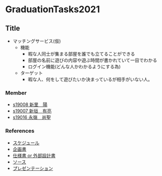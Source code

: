 # GraduationTasks2021

## Title
- マッチングサービス(仮)
    - 機能
        - 暇な人同士が集まる部屋を誰でも立てることができる
        - 部屋の名前に遊びの内容や遊ぶ時間が書かれていて一目でわかる
        - ログイン機能(どんな人かわかるようにする為)
    - ターゲット
        - 暇な人、何をして遊びたいか決まっているが相手がいない人。


### Member

- [s19008 新里　陽](https://github.com/s19008/GraduationTasks)
- [s19007 新垣　有亮](https://github.com/s19007/GraduationTasks)
- [s19016 永嶺　尚聖](https://github.com/s19016/GraduationTasks)

### References

- [スケジュール](リンク)
- [企画書](リスク)
- [仕様書 or 外部設計書](リンク)
- [ソース](リンク)
- [プレゼンテーション](リンク)
